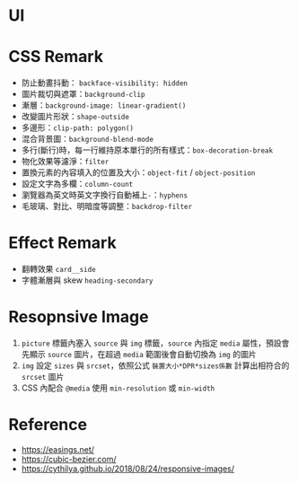 # UI

# CSS Remark

- 防止動畫抖動： `backface-visibility: hidden`
- 圖片裁切與遮罩：`background-clip`
- 漸層：`background-image: linear-gradient()`
- 改變圖片形狀：`shape-outside`
- 多邊形：`clip-path: polygon()`
- 混合背景圖：`background-blend-mode`
- 多行(斷行)時，每一行維持原本單行的所有樣式：`box-decoration-break`
- 物化效果等濾淨：`filter`
- 置換元素的內容填入的位置及大小：`object-fit` / `object-position`
- 設定文字為多欄：`column-count`
- 瀏覽器為英文時英文字換行自動補上`-`：`hyphens`
- 毛玻璃、對比、明暗度等調整：`backdrop-filter`

# Effect Remark

- 翻轉效果 `card__side`
- 字體漸層與 skew `heading-secondary`

# Resopnsive Image

1. `picture` 標籤內塞入 `source` 與 `img` 標籤，`source` 內指定 `media` 屬性，預設會先顯示 `source` 圖片，在超過 `media` 範圍後會自動切換為 `img` 的圖片
2. `img` 設定 `sizes` 與 `srcset`，依照公式 `裝置大小*DPR*sizes係數` 計算出相符合的 `srcset` 圖片
3. CSS 內配合 `@media` 使用 `min-resolution` 或 `min-width`

# Reference

- https://easings.net/
- https://cubic-bezier.com/
- https://cythilya.github.io/2018/08/24/responsive-images/
